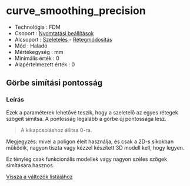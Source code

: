 # curve\_smoothing\_precision

* Technológia : FDM
* Csoport : [Nyomtatási beállítások](../../konfig/print_settings.md)
* Alcsoport : [Szeletelés ](../../konfig/print_settings.md#szeleteles)- [Rétegmódosítás](../../konfig/print_settings.md#retegmodositas)
* Mód : Haladó
* Mértékegység : mm
* Minimális érték :  0
* Alapértelmezett érték : 0

## Görbe simítási pontosság

### Leírás

Ezek a paraméterek lehetővé teszik, hogy a szeletelő az egyes rétegek szögeit simítsa. A pontosság legalább a görbe új pontossága lesz. 

> A kikapcsoláshoz állítsa 0-ra.

Megjegyzés: mivel a poligon éleit használja, és csak a 2D-s síkokban működik, nagyon tiszta vagy kézzel készített 3D modell kell, hogy legyen.

Ez tényleg csak funkcionális modellek vagy nagyon széles szögek simítására hasznos.

[Vissza a változók listájához](./)

